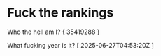 # Fuck the rankings

Who the hell am I?
{ 35419288 }

What fucking year is it?
[ 2025-06-27T04:53:20Z ]
